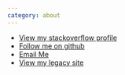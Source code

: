 ```yaml
---
category: about
---
```


* [View my stackoverflow profile](http://careers.stackoverflow.com/ajpaz)
* [Follow me on github](http://github.com/alexjpaz)
* [Email Me](mailto:info@ajpaz.com)
* [View my legacy site](http://ajpaz.com/static/legacy)
